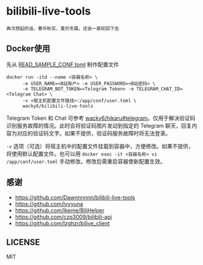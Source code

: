 # bilibili-live-tools

    再次想起的话，春华秋实、夏炽冬霜，还会一直轮回下去

## Docker使用

先从 [READ_SAMPLE_CONF.toml](./READ_SAMPLE_CONF.toml) 制作配置文件

```shell
docker run -itd --name <容器名称> \
      -e USER_NAME=<B站账户> -e USER_PASSWORD=<B站密码> \
      -e TELEGRAM_BOT_TOKEN=<Telegram Token> -e TELEGRAM_CHAT_ID=<Telegram Chat> \
      -v <宿主机配置文件路径>:/app/conf/user.toml \
      wacky6/bilibili-live-tools
```

Telegram Token 和 Chat 可参考 [wacky6/hikaru#telegram](https://github.com/wacky6/hikaru/blob/a985961b73e95a256df04b8fe969a5d89aef3842/README.md#telegram-%E5%BC%80%E6%92%AD%E9%80%9A%E7%9F%A5)。仅用于解决验证码识别服务故障的情况。此时会将验证码图片发动到指定的 Telegram 聊天，回复内容为对应的验证码文字。如果不提供，验证码服务故障时将无法登录。

`-v` 选项（可选）将宿主机中的配置文件挂载到容器中，方便修改。如果不提供，将使用默认配置文件。也可以用 `docker exec -it <容器名称> vi /app/conf/user.toml` 手动修改。修改后需重启容器使新配置生效。

## 感谢

- https://github.com/Dawnnnnnn/bilibili-live-tools
- https://github.com/lyyyuna
- https://github.com/lkeme/BiliHelper
- https://github.com/czp3009/bilibili-api
- https://github.com/lzghzr/bilive_client


## LICENSE
MIT
